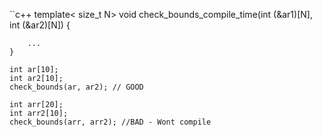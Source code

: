 ``c++
	template< size_t N>
	void check_bounds_compile_time(int (&ar1)[N], int (&ar2)[N])
	{
  
  		...
	}

	int ar[10];
	int ar2[10];
	check_bounds(ar, ar2); // GOOD
  
	int arr[20];
	int arr2[10];
	check_bounds(arr, arr2); //BAD - Wont compile
```
